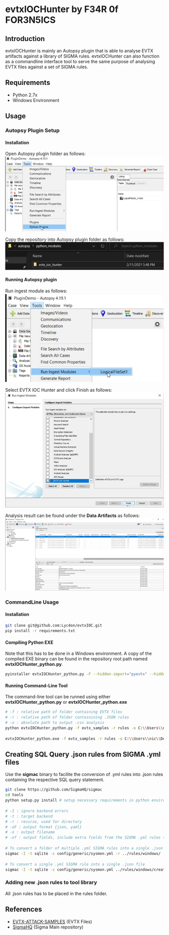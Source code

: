 # evtxIOCHunter by F34R 0f FOR3N5ICS
## Introduction
evtxIOCHunter is mainly an Autopsy plugin that is able to analyse EVTX artifacts against a library of SIGMA rules. evtxIOCHunter can also function as a commandline interface tool to serve the same purpose of analysing EVTX files against a set of SIGMA rules.

## Requirements
- Python 2.7x
- Windows Environment

## Usage
### Autopsy Plugin Setup
#### Installation
Open Autopsy plugin folder as follows:
![autopsy_01](Images/autopsy_01.png)

Copy the repository into Autopsy plugin folder as follows:
![autopsy_02](Images/autopsy_02.png)

#### Running Autopsy plugin
Run ingest module as follows:
![autopsy_03](Images/autopsy_03.png)

Select EVTX IOC Hunter and click Finish as follows:
![autopsy_04](Images/autopsy_04.png)

Analysis result can be found under the **Data Artifacts** as follows:
![autopsy_05](Images/autopsy_05.png)


### CommandLine Usage
#### Installation

```bash
git clone git@github.com:Lyc4on/evtxIOC.git
pip install -r requirements.txt
```

#### Compiling Python EXE
Note that this has to be done in a Windows environment. A copy of the compiled EXE binary can be found in the repository root path named **evtxIOCHunter_python.py**.

```bash
pyinstaller evtxIOCHunter_python.py -F --hidden-import="pyevtx" --hidden-import="yaml" --hidden-import="sqlalchemy.sql.default_comparator"
```

#### Running Command-Line Tool
The command-line tool can be runned using either **evtxIOCHunter_python.py** or **evtxIOCHunter_python.exe**
```bash
# -f : relative path of folder containing EVTX files
# -r : relative path of folder containining .JSON rules
# -o : absolute path to output .csv analysis
python evtxIOCHunter_python.py -f evtx_samples -r rules -o C:\\Users\\nic\\Desktop\\SIT_Local\\evtxIOC\\temp\\sub

evtxIOCHunter_python.exe -f evtx_samples -r rules -o C:\\Users\\nic\\Desktop\\SIT_Local\\evtxIOC\\temp\\sub
```

## Creating SQL Query .json rules from SIGMA .yml files

Use the **sigmac** binary to facilite the conversion of .yml rules into .json rules containing the respective SQL query statement.

```bash
git clone https://github.com/SigmaHQ/sigmac
cd tools
python setup.py install # setup necessary requirements in python environment

# -I : ignore backend errors 
# -t : target backend
# -r : recurse, used for directory
# -oF : output format {json, yaml}
# -o : output filename
# -of : output fields, include extra fields from the SIGMA .yml rules to be included in the output file

# To convert a folder of multiple .yml SIGMA rules into a single .json file
sigmac -I -t sqlite -c config/generic/sysmon.yml -r ../rules/windows/ -oF json -o test.json -of title,description

# To convert a single .yml SIGMA rule into a single .json file
sigmac -I -t sqlite -c config/generic/sysmon.yml ../rules/windows/create_remote_thread/sysmon_suspicious_remote_thread.yml -oF json -o single.json -of title,description
```

### Adding new .json rules to tool library
All .json rules has to be placed in the rules folder.

## References
- [EVTX-ATTACK-SAMPLES](https://github.com/sbousseaden/EVTX-ATTACK-SAMPLES) (EVTX Files)
- [SigmaHQ](https://github.com/SigmaHQ/sigma) (Sigma Main repository)